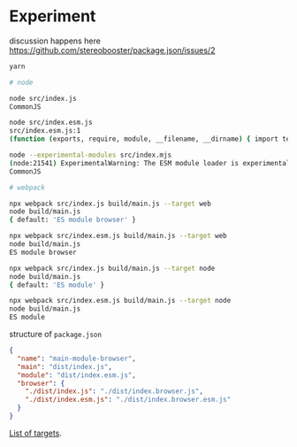# Experiment

discussion happens here https://github.com/stereobooster/package.json/issues/2

```sh
yarn

# node

node src/index.js
CommonJS

node src/index.esm.js
src/index.esm.js:1
(function (exports, require, module, __filename, __dirname) { import test from "main-module-browser";

node --experimental-modules src/index.mjs
(node:21541) ExperimentalWarning: The ESM module loader is experimental.
CommonJS

# webpack

npx webpack src/index.js build/main.js --target web
node build/main.js
{ default: 'ES module browser' }

npx webpack src/index.esm.js build/main.js --target web
node build/main.js
ES module browser

npx webpack src/index.js build/main.js --target node
node build/main.js
{ default: 'ES module' }

npx webpack src/index.esm.js build/main.js --target node
node build/main.js
ES module
```

structure of `package.json`

```json
{
  "name": "main-module-browser",
  "main": "dist/index.js",
  "module": "dist/index.esm.js",
  "browser": {
    "./dist/index.js": "./dist/index.browser.js",
    "./dist/index.esm.js": "./dist/index.browser.esm.js"
  }
}
```

[List of targets](https://webpack.js.org/configuration/target/).
